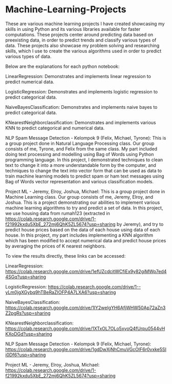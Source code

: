 # Machine-Learning-Projects
These are various machine learning projects I have created showcasing my skills in using Python and its various libraries available for faster computations. These projects center around predicting data based on preexisting data, in order to predict trends and classify various types of data. These projects also showcase my problem solving and researching skills, which I use to create the various algorithms used in order to predict various types of data.

Below are the explanations for each python notebook:

LinearRegression: Demonstrates and implements linear regression to predict numerical data.

LogisticRegression: Demonstrates and implements logistic regression to predict categorical data.

NaiveBayesClassification: Demonstrates and implements naive bayes to predict categorical data.

KNearestNeighborclassification: Demonstrates and implements various KNN to predict categorical and numerical data.

NLP Spam Message Detection - Kelompok 9 (Felix, Michael, Tyrone): This is a group project done in Natural Language Processing class. Our group consists of me, Tyrone, and Felix from the same class. My part included doing text processing and modelling using Bag of Words using Python programming language. In this project, I demonstrated techniques to clean text to change it into a more understandable form by the computer, and techniques to change the text into vector form that can be used as data to train machine learning models to predict spam or ham text messages using Bag of Words vector representation and various classification models.

Project ML - Jeremy, Elroy, Joshua, Michael: This is a group project done in Machine Learning class. Our group consists of me, Jeremy, Elroy, and Joshua. This is a project demonstrating our abilities to implement various machine learning algorithms to try and predict a set of data. In this project, we use housing data from rumah123 (extracted in https://colab.research.google.com/drive/1-f21992kxdu5XbE_272mj6QhK5ZL5674?usp=sharing by Jeremy), and try to predict house prices based on the data of each house using data of each house. In this project, my part includes implementing a KNN algorithm which has been modified to accept numerical data and predict house prices by averaging the prices of K nearest neighbors.


To view the results directly, these links can be accessed:

LinearRegression: https://colab.research.google.com/drive/1efUZcdcitWCfiEx9y82giMWp7ed44SGq?usp=sharing

LogisticRegression: https://colab.research.google.com/drive/1--yLm0jgXGybq9hTBeRaZIOFP4A7LXA6?usp=sharing

NaiveBayesClassification: https://colab.research.google.com/drive/1IY2welgYH6AfjWHW50Ap72aZn3Z2pgRs?usp=sharing

KNearestNeighborclassification: https://colab.research.google.com/drive/1XTxOL7OLo5xyoQ4fUrpu0544vHKXoDGd?usp=sharing

NLP Spam Message Detection - Kelompok 9 (Felix, Michael, Tyrone): https://colab.research.google.com/drive/1gdDwXjNhCmuVGcOlF6r0vxke5SIi0Df6?usp=sharing

Project ML - Jeremy, Elroy, Joshua, Michael: https://colab.research.google.com/drive/1-f21992kxdu5XbE_272mj6QhK5ZL5674?usp=sharing
